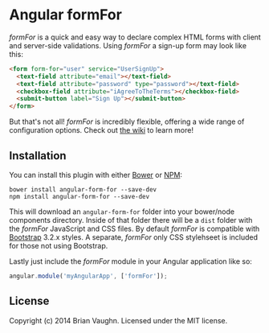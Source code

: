 # Angular formFor

*formFor* is a quick and easy way to declare complex HTML forms with client and server-side validations.
Using *formFor* a sign-up form may look like this:

```html
<form form-for="user" service="UserSignUp">
  <text-field attribute="email"></text-field>
  <text-field attribute="password" type="password"></text-field>
  <checkbox-field attribute="iAgreeToTheTerms"></checkbox-field>
  <submit-button label="Sign Up"></submit-button>
</form>
```

But that's not all! *formFor* is incredibly flexible, offering a wide range of configuration options.
Check out [the wiki](http://bvaughn.github.io/angular-form-for/) to learn more!

## Installation

You can install this plugin with either [Bower](http://bower.io/) or [NPM](https://www.npmjs.org/):

```shell
bower install angular-form-for --save-dev
npm install angular-form-for --save-dev
```

This will download an `angular-form-for` folder into your bower/node components directory. Inside of that folder there will be a `dist` folder with the *formFor* JavaScript and CSS files. By default *formFor* is compatible with [Bootstrap](getbootstrap.com) 3.2.x styles. A separate, *formFor* only CSS stylehseet is included for those not using Bootstrap.

Lastly just include the *formFor* module in your Angular application like so:

```js
angular.module('myAngularApp', ['formFor']);
```

## License

Copyright (c) 2014 Brian Vaughn. Licensed under the MIT license.
